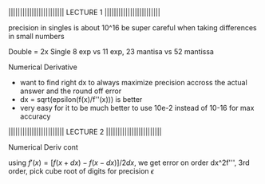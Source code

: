 |||||||||||||||||||||||| LECTURE 1 ||||||||||||||||||||||||

precision in singles is about 10^16
  be super careful when taking differences in small numbers

Double = 2x Single
8 exp vs 11 exp,
23 mantisa vs 52 mantissa

Numerical Derivative 
- want to find right dx to always maximize precision accross the actual answer and the round off error
- dx = sqrt(epsilon(f(x)/f''(x))) is better
- very easy for it to be much better to use 10e-2 instead of 10-16 for max accuracy


|||||||||||||||||||||||| LECTURE 2 ||||||||||||||||||||||||

Numerical Deriv cont

using $f'(x) = [f(x+dx) - f(x-dx)]/2dx$,
we get error on order dx^2f''', 3rd order, pick cube root of digits for precision
$\epsilon$
